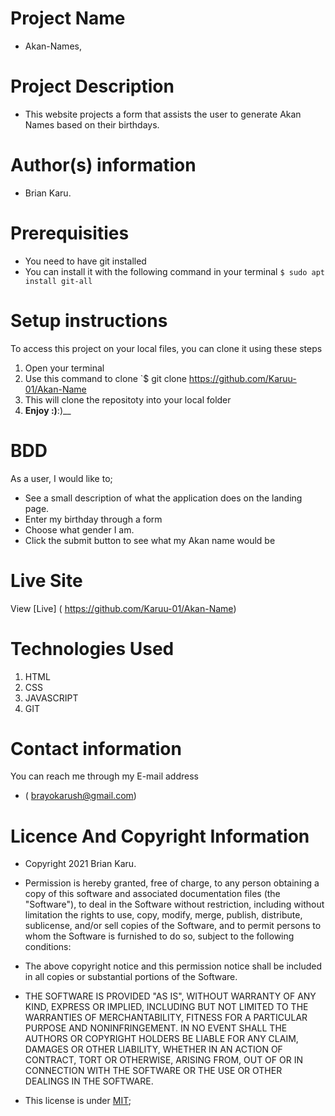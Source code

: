# Project Name
 - Akan-Names,
# Project Description
 - This website projects a form that assists the user to generate Akan Names based on their birthdays.
# Author(s) information
 - Brian Karu.
# Prerequisities
 - You need to have git installed
 - You can install it with the following command in your terminal
`$ sudo apt install git-all`
# Setup instructions
To access this project on your local files, you can clone it using these steps
1. Open your terminal
1. Use this command to clone `$ git clone
 https://github.com/Karuu-01/Akan-Name
1. This will clone the repositoty into your local folder
1. __Enjoy :)__:)__
# BDD
As a user, I would like to;

  - See a  small description of what the application does on the landing page.
  - Enter my birthday through a form 
  - Choose what gender I am.
  - Click the submit button to see what my Akan name would be
# Live Site
View [Live] ( https://github.com/Karuu-01/Akan-Name)
# Technologies Used
1. HTML
1. CSS
1. JAVASCRIPT
1. GIT
# Contact information
You can reach me through my E-mail address
 - ( brayokarush@gmail.com)
# Licence And Copyright Information
 - Copyright 2021 Brian Karu.

 - Permission is hereby granted, free of charge, to any person obtaining a copy of this software and associated documentation files (the "Software"), to deal in the Software without restriction, including without limitation the rights to use, copy, modify, merge, publish, distribute, sublicense, and/or sell copies of the Software, and to permit persons to whom the Software is furnished to do so, subject to the following conditions:

 - The above copyright notice and this permission notice shall be included in all copies or substantial portions of the Software.

 - THE SOFTWARE IS PROVIDED "AS IS", WITHOUT WARRANTY OF ANY KIND, EXPRESS OR IMPLIED, INCLUDING BUT NOT LIMITED TO THE WARRANTIES OF MERCHANTABILITY, FITNESS FOR A PARTICULAR PURPOSE AND NONINFRINGEMENT. IN NO EVENT SHALL THE AUTHORS OR COPYRIGHT HOLDERS BE LIABLE FOR ANY CLAIM, DAMAGES OR OTHER LIABILITY, WHETHER IN AN ACTION OF CONTRACT, TORT OR OTHERWISE, ARISING FROM, OUT OF OR IN CONNECTION WITH THE SOFTWARE OR THE USE OR OTHER DEALINGS IN THE SOFTWARE.
 - This license is under [MIT](license);


